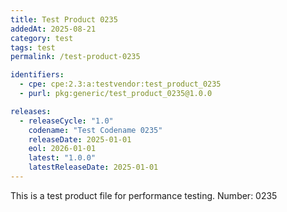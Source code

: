 ```yaml
---
title: Test Product 0235
addedAt: 2025-08-21
category: test
tags: test
permalink: /test-product-0235

identifiers:
  - cpe: cpe:2.3:a:testvendor:test_product_0235
  - purl: pkg:generic/test_product_0235@1.0.0

releases:
  - releaseCycle: "1.0"
    codename: "Test Codename 0235"
    releaseDate: 2025-01-01
    eol: 2026-01-01
    latest: "1.0.0"
    latestReleaseDate: 2025-01-01
---
```


This is a test product file for performance testing. Number: 0235
